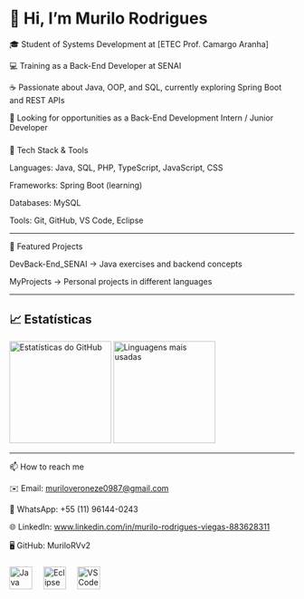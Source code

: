 # 👋 Hi, I’m Murilo Rodrigues

🎓 Student of Systems Development at [ETEC Prof. Camargo Aranha]

💻 Training as a Back-End Developer at SENAI

☕ Passionate about Java, OOP, and SQL, currently exploring Spring Boot and REST APIs

🚀 Looking for opportunities as a Back-End Development Intern / Junior Developer


###

🔧 Tech Stack & Tools

Languages: Java, SQL, PHP, TypeScript, JavaScript, CSS

Frameworks: Spring Boot (learning)

Databases: MySQL

Tools: Git, GitHub, VS Code, Eclipse



---

📂 Featured Projects

DevBack-End_SENAI → Java exercises and backend concepts

MyProjects → Personal projects in different languages


---

## 📈 Estatísticas
<div>
  <img height="180em" src="https://github-readme-stats.vercel.app/api?username=MuriloRVv2&show_icons=true&hide_title=true&count_private=true&theme=dracula" alt="Estatísticas do GitHub"/>
  <img height="180em" src="https://github-readme-stats.vercel.app/api/top-langs/?username=MuriloRVv2&layout=compact&langs_count=7&theme=dracula" alt="Linguagens mais usadas"/>
</div>

---

📫 How to reach me

✉️ Email: muriloveroneze0987@gmail.com

📱 WhatsApp: +55 (11) 96144-0243

🌐 LinkedIn: www.linkedin.com/in/murilo-rodrigues-viegas-883628311

🖥️ GitHub: MuriloRVv2



###

<div align="left">
  
  <img src="https://cdn4.iconfinder.com/data/icons/logos-and-brands/512/181_Java_logo_logos-512.png" height="40" alt="Java logo"  />
  <img width="12" />
  <img src="https://download.logo.wine/logo/Eclipse_(software)/Eclipse_(software)-Logo.wine.png" height="40" alt="Eclipse logo"  />
  <img width="12" />
  <img src="https://upload.wikimedia.org/wikipedia/commons/thumb/9/9a/Visual_Studio_Code_1.35_icon.svg/512px-Visual_Studio_Code_1.35_icon.svg.png?20210804221519" height="40" alt="VSCode logo"  />
  <img width="12" />
  

</div>

###
